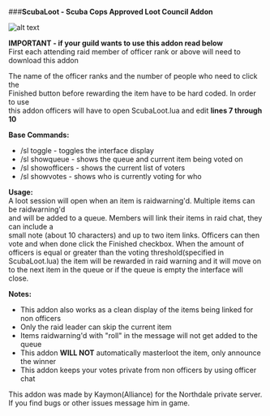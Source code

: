 ###**ScubaLoot - Scuba Cops Approved Loot Council Addon**<br/>

![alt text](https://i.imgur.com/qCzm91p.png)

**IMPORTANT - if your guild wants to use this addon read below**<br/>
First each attending raid member of officer rank or above will need to download this addon<br/>

The name of the officer ranks and the number of people who need to click the <br/>
Finished button before rewarding the item have to be hard coded. In order to use<br/>
this addon officers will have to open ScubaLoot.lua and edit **lines 7 through 10**<br/>

**Base Commands:**
* /sl toggle - toggles the interface display
* /sl showqueue - shows the queue and current item being voted on
* /sl showofficers - shows the current list of voters
* /sl showvotes - shows who is currently voting for who

**Usage:<br/>**
A loot session will open when an item is raidwarning'd. Multiple items can be raidwarning'd<br/>
and will be added to a queue. Members will link their items in raid chat, they can include a<br/>
small note (about 10 characters) and up to two item links. Officers can then vote and when done click the Finished
checkbox. When the amount of officers is equal or greater than the voting
threshold(specified in ScubaLoot.lua) the item will be rewarded in raid warning and it will
move on to the next item in the queue or if the queue is empty the interface will close.

**Notes:**
* This addon also works as a clean display of the items being linked for non officers
* Only the raid leader can skip the current item
* Items raidwarning'd with "roll" in the message will not get added to the queue
* This addon **WILL NOT** automatically masterloot the item, only announce the winner
* This addon keeps your votes private from non officers by using officer chat

This addon was made by Kaymon(Alliance) for the Northdale private server. If you find 
bugs or other issues message him in game.